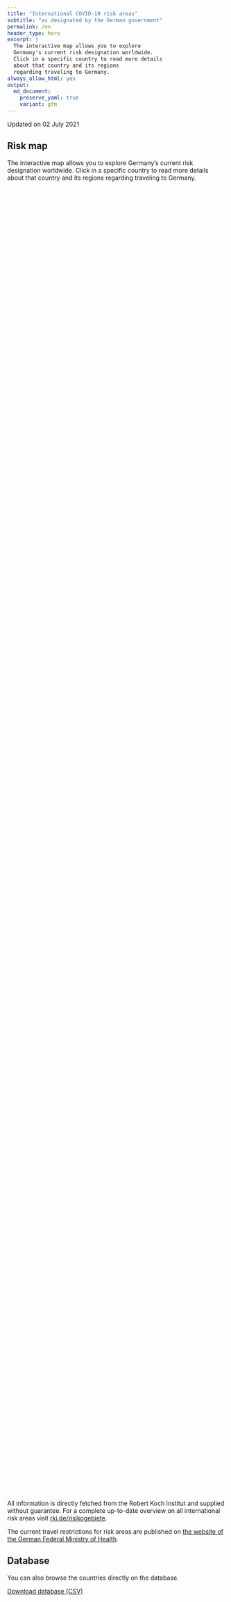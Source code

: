 ```yaml
---
title: "International COVID-19 risk areas"
subtitle: "as designated by the German government"
permalink: /en
header_type: hero
excerpt: |
  The interactive map allows you to explore
  Germany's current risk designation worldwide.
  Click in a specific country to read more details
  about that country and its regions
  regarding traveling to Germany.
always_allow_html: yes
output: 
  md_document:
    preserve_yaml: true
    variant: gfm
---
```


<!-- Modify _R/index_es.Rmd file instead -->

<p class="text-right font-weight-bold">

Updated on 02 July 2021

</p>

## Risk map

The interactive map allows you to explore Germany’s current risk
designation worldwide. Click in a specific country to read more details
about that country and its regions regarding traveling to Germany.

<div id="leaflet" class="leaflet html-widget" style="width:100%;height:75vh;">

</div>

<script src="https://corona-atlas.de/assets/data/locale_en.js"></script>

<script src="https://corona-atlas.de/assets/js/map.js"></script>

All information is directly fetched from the Robert Koch Institut and
supplied without guarantee. For a complete up-to-date overview on all
international risk areas visit
[rki.de/risikogebiete](https://rki.de/risikogebiete).

The current travel restrictions for risk areas are published on [the
website of the German Federal Ministry of
Health](https://www.bundesgesundheitsministerium.de/en/coronavirus/current-information-for-travellers).

## Database

You can also browse the countries directly on the database.

<div id="reactable" class="reactable html-widget" style="width:auto;height:auto;"></div>
<script type="application/json" data-for="reactable">{"x":{"tag":{"name":"Reactable","attribs":{"data":{"Country/Region":["Afghanistan","Angola","Albania","Andorra","United Arab Emirates","Argentina","Armenia","Antigua and Barbuda","Australia","Austria","Azerbaijan","Burundi","Belgium","Benin","Burkina Faso","Bangladesh","Bulgaria","Bahrain","Bahamas","Bosnia and Herzegovina","Belarus","Belize","Bolivia","Brazil","Barbados","Brunei","Bhutan","Botswana","Central African Republic","Canada","Switzerland","Chile","China","Cote D'Ivoire","Cameroon","Democratic Republic of The Congo","Congo","Colombia","Comoros","Cape Verde","Costa Rica","Cuba","Cyprus","Czechia","Germany","Djibouti","Dominica","Denmark","Dominican Republic","Algeria","Ecuador","Egypt","Eritrea","Spain","Estonia","Ethiopia","Finland","Fiji","France","Micronesia","Gabon","United Kingdom","Georgia","Ghana","Guinea","Gambia","Guinea-Bissau","Equatorial Guinea","Greece","Grenada","Guatemala","Guyana","Hong Kong","Honduras","Croatia","Haiti","Hungary","Indonesia","India","Ireland","Iran","Iraq","Iceland","Israel","Italy","Jamaica","Jordan","Japan","Kazakhstan","Kenya","Kyrgyzstan","Cambodia","Kiribati","Saint Kitts and Nevis","South Korea","Kuwait","Laos","Lebanon","Liberia","Libya","Saint Lucia","Liechtenstein","Sri Lanka","Lesotho","Lithuania","Luxembourg","Latvia","Morocco","Monaco","Moldova","Madagascar","Maldives","Mexico","Marshall Islands","North Macedonia","Mali","Malta","Myanmar/Burma","Montenegro","Mongolia","Mozambique","Mauritania","Mauritius","Malawi","Malaysia","Namibia","Niger","Nigeria","Nicaragua","Niue","Netherlands","Norway","Nepal","Nauru","New Zealand","Oman","Pakistan","Panama","Peru","Philippines","Palau","Papua New Guinea","Poland","North Korea","Portugal","Paraguay","Palestine","Qatar","Romania","Russian Federation","Rwanda","Saudi Arabia","Sudan","Senegal","Singapore","Solomon Islands","Sierra Leone","El Salvador","San Marino","Somalia","Serbia","South Sudan","Sao Tome and Principe","Suriname","Slovakia","Slovenia","Sweden","Eswatini","Seychelles","Syria","Chad","Togo","Thailand","Tajikistan","Turkmenistan","Timor-Leste","Tonga","Trinidad and Tobago","Tunisia","Turkey","Tuvalu","United Republic of Tanzania","Uganda","Ukraine","Uruguay","United States","Uzbekistan","Vatican City","Saint Vincent and The Grenadines","Venezuela","Vietnam","Vanuatu","Samoa","Kosovo","Yemen","South Africa","Zambia","Zimbabwe"],"Risk level":["Risk area","Risk area","Not risk area","Risk area","Risk area","High incidence area","Not risk area","Not risk area","Not risk area","Not risk area","Not risk area","Risk area","Not risk area","Risk area","Risk area","Risk area","Not risk area","High incidence area","Risk area","Not risk area","Risk area","Risk area","High incidence area","Variant of concern","Not risk area","Not risk area","Risk area","Variant of concern","Risk area","Not risk area","Not risk area","High incidence area","Not risk area","Risk area","Risk area","Risk area","Risk area","High incidence area","Risk area","Risk area","High incidence area","Risk area","Risk area","Not risk area",null,"Risk area","Not risk area","Not risk area","Risk area","Risk area","High incidence area","High incidence area","Risk area","Risk area (partially)","Not risk area","Risk area","Not risk area","Risk area","Risk area (partially)","Not risk area","Risk area","Variant of concern","Risk area","Risk area","Risk area","Risk area","Risk area","Risk area","Not risk area","Not risk area","Risk area","Risk area","Not risk area","Risk area","Risk area (partially)","Risk area","Not risk area","Risk area","Variant of concern","Risk area (partially)","High incidence area","Risk area","Not risk area","Not risk area","Not risk area","Not risk area","Not risk area","Not risk area","Risk area","Risk area","Risk area","Not risk area","Not risk area","Risk area","Not risk area","High incidence area","Not risk area","Not risk area","Risk area","Risk area","Not risk area","Not risk area","High incidence area","Variant of concern","Not risk area","Not risk area","Not risk area","Risk area","Not risk area","Not risk area","Risk area","High incidence area","Risk area","Not risk area","Not risk area","Risk area","Not risk area","Not risk area","Not risk area","High incidence area","Variant of concern","Risk area","Not risk area","Variant of concern","High incidence area","Variant of concern","Risk area","Risk area","Risk area","Not risk area","Risk area (partially)","Risk area (partially)","Variant of concern","Not risk area","Not risk area","High incidence area","Risk area","Risk area","High incidence area","Risk area","Not risk area","Risk area","Not risk area","Risk area","Variant of concern","High incidence area","Not risk area","Not risk area","Not risk area","Variant of concern","Risk area","Risk area","High incidence area","Risk area","Not risk area","Not risk area","Risk area","Risk area","Not risk area","Risk area","Not risk area","Risk area","Not risk area","High incidence area","Not risk area","Not risk area","Risk area (partially)","Variant of concern","High incidence area","High incidence area","Risk area","Risk area","Not risk area","Risk area","Risk area","Risk area","Not risk area","High incidence area","High incidence area","Risk area","Not risk area","High incidence area","Risk area","Not risk area","Variant of concern","Not risk area","Risk area","Not risk area","Not risk area","Risk area","Not risk area","Not risk area","Not risk area","Not risk area","Risk area","Variant of concern","Variant of concern","Variant of concern"],"Details":["since 21 Feb 2021","since 15 Jun 2020",null,"since 23 May 2021","since 18 Apr 2021","since 18 Apr 2021",null,null,null,null,null,"since 15 Jun 2020",null,"since 15 Jun 2020","since 15 Jun 2020","since 15 Jun 2020",null,"since 14 Feb 2021","since 25 Apr 2021",null,"since 15 Jun 2020","since 15 Jun 2020","since 24 Jan 2021","since 19 Jan 2021",null,null,"since 15 Jun 2020","since 07 Feb 2021","since 15 Jun 2020",null,null,"since 03 Apr 2021",null,"since 15 Jun 2020","since 15 Jun 2020","since 15 Jun 2020","since 15 Jun 2020","since 24 Jan 2021","since 15 Jun 2020","since 20 Jun 2021","since 09 May 2021","since 28 Feb 2021","since 04 Jul 2021",null,null,"since 15 Jun 2020",null,null,"since 30 May 2021","since 15 Jun 2020","since 31 Jan 2021","since 24 Jan 2021","since 15 Jun 2020","since 14 Aug 2020. The risk designation applies to the following regions: -Andalusia, since 14 Aug 2020; -Basque Country, since 14 Aug 2020; -Ceuta, since 13 Jun 2021; -Cantabria, since 04 Jul 2021; -Catalonia, since 04 Jul 2021; -La Rioja, since 03 Apr 2021; -Navarre, since 31 Jul 2020",null,"since 15 Jun 2020",null,"since 27 Jun 2021","since 28 Feb 2021. The risk designation applies to the following regions: -Französisch-Guayana, since 21 Aug 2020; -Réunion, since 28 Feb 2021; -St. Martin, since 26 Aug 2020",null,"since 15 Jun 2020","since 23 May 2021","since 13 Jun 2021","since 15 Jun 2020","since 15 Jun 2020","since 15 Jun 2020","since 15 Jun 2020","since 15 Jun 2020",null,null,"since 15 Jun 2020","since 15 Jun 2020",null,"since 15 Jun 2020","since 27 Jun 2021. The risk designation applies to the following regions: -Zadar, since 27 Jun 2021","since 15 Jun 2020",null,"since 15 Jun 2020","since 26 Apr 2021","since 21 Mar 2021. The risk designation applies to the following regions: -Border, since 21 Mar 2021; -Dublin, since 21 Mar 2021; -Mid-East, since 21 Mar 2021","since 24 Jan 2021","since 15 Jun 2020",null,null,null,null,null,null,"since 15 Jun 2020","since 15 Jun 2020","since 15 Jun 2020",null,null,"since 20 Jun 2021",null,"since 21 Mar 2021",null,null,"since 15 Jun 2020","since 15 Jun 2020",null,null,"since 13 Jun 2021","since 31 Jan 2021",null,null,null,"since 15 Jun 2020",null,null,"since 15 Jun 2020","since 09 May 2021","since 13 Jun 2021",null,null,"since 15 Jun 2020",null,null,null,"since 13 Jun 2021","since 07 Feb 2021","since 15 Jun 2020",null,"since 07 Feb 2021","since 13 Jun 2021","since 20 Jun 2021","since 15 Jun 2020","since 15 Jun 2020","since 15 Jun 2020",null,"since 06 Jun 2021. The risk designation applies to the following regions: -Sint Maarten, since 06 Jun 2021","since 04 Jul 2021. The risk designation applies to the following regions: -Agder, since 04 Jul 2021; -Rogaland, since 04 Jul 2021","since 16 May 2021",null,null,"since 20 Jun 2021","since 15 Jun 2020","since 28 Feb 2021","since 03 Apr 2021","since 15 Jun 2020",null,"since 17 Jun 2020",null,"since 15 Jun 2020","since 29 Jun 2021","since 21 Mar 2021",null,null,null,"since 29 Jun 2021","since 27 Jun 2021","since 15 Jun 2020","since 31 Jan 2021","since 15 Jun 2020",null,null,"since 15 Jun 2020","since 15 Jun 2020",null,"since 15 Jun 2020",null,"since 15 Jun 2020",null,"since 23 May 2021",null,null,"since 06 Jun 2021. The risk designation applies to the following regions: -Kronoberg, since 06 Jun 2021; -Norrbotten, since 06 Jun 2021; -Värmland, since 06 Jun 2021","since 31 Jan 2021","since 14 Feb 2021","since 31 Jan 2021","since 15 Jun 2020","since 15 Jun 2020",null,"since 15 Jun 2020","since 17 Jun 2020","since 17 Jun 2020",null,"since 23 May 2021","since 25 Apr 2021","since 06 Jun 2021",null,"since 14 Mar 2021","since 20 Jun 2021",null,"since 06 Jun 2021",null,"since 15 Jun 2020",null,null,"since 15 Jun 2020",null,null,null,null,"since 15 Jun 2020","since 13 Jan 2021","since 07 Feb 2021","since 07 Feb 2021"]},"columns":[{"accessor":"Country/Region","name":"Country/Region","type":"character"},{"accessor":"Risk level","name":"Risk level","type":"character"},{"accessor":"Details","name":"Details","type":"character"}],"filterable":true,"searchable":true,"defaultPageSize":10,"showPageSizeOptions":true,"pageSizeOptions":[10,25,50,100],"paginationType":"jump","showPageInfo":true,"minRows":1,"striped":true,"dataKey":"dcdb855becd45623f2e4016ddd212fc5","key":"dcdb855becd45623f2e4016ddd212fc5"},"children":[]},"class":"reactR_markup"},"evals":[],"jsHooks":[]}</script>

<p class="text-center my-5">

<a href="assets/dist/db_countries_risk_en.csv" class="btn btn-primary">Download
database (CSV)</a>

</p>
